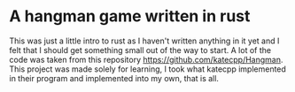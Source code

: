 # A hangman game written in rust

This was just a little intro to rust as I haven't written anything in it yet and I felt that I should get something small out of the way to start.
A lot of the code was taken from this repository https://github.com/katecpp/Hangman. This project was made solely for learning, I took what katecpp implemented in their program and implemented into my own, that is all.
